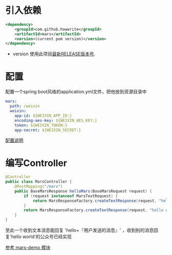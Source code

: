 # 引入依赖
```xml
<dependency>
    <groupId>com.github.howwrite</groupId>
    <artifactId>mars</artifactId>
    <version>(current pom version)</version>
</dependency>
```
+ version 使用此项目[最新RELEASE版本号](../pom.xml).

# 配置
配置一个spring boot风格的application.yml文件，把他放到资源目录中
```yaml
mars:
  path: /weixin
  weixin:
    app-id: ${WEIXIN_APP_ID:}
    encoding-aes-key: ${WEIXIN_AES_KEY:}
    token: ${WEIXIN_TOKEN:}
    app-secret: ${WEIXIN_SECRET:}
```
[配置说明](../README/config.md)

# 编写Controller
```java
@Controller
public class MarsController {
    @PostMapping("/mars")
    public BaseMarsResponse helloMars(BaseMarsRequest request) {
        if (request instanceof MarsTextRequest) {
            return MarsResponseFactory.createTextResponse(request, "hello " + ((MarsTextRequest) request).getContent());
        }
        return MarsResponseFactory.createTextResponse(request, "hello world");
    }
}
```
至此一个收到文本消息能回复 'hello+『用户发送的消息』' ，收到别的消息回复'hello world'的公众号已经实现

[参考 mars-demo 模块](../mars-demo/src/main/java/com/github/howwrite/mars/marsdemo/controller/MarsController.java)